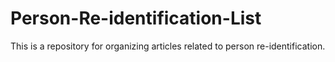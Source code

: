 # Person-Re-identification-List
This is a repository for organizing articles related to person re-identification.
